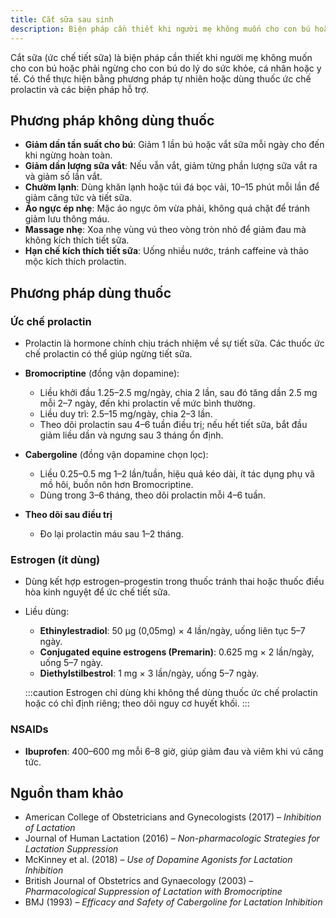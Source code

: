 ```yaml
---
title: Cắt sữa sau sinh
description: Biện pháp cần thiết khi người mẹ không muốn cho con bú hoặc phải ngừng cho con bú do lý do sức khỏe.
---
```


Cắt sữa (ức chế tiết sữa) là biện pháp cần thiết khi người mẹ không muốn cho con bú hoặc phải ngừng cho con bú do lý do sức khỏe, cá nhân hoặc y tế. Có thể thực hiện bằng phương pháp tự nhiên hoặc dùng thuốc ức chế prolactin và các biện pháp hỗ trợ.

## Phương pháp không dùng thuốc

- **Giảm dần tần suất cho bú**: Giảm 1 lần bú hoặc vắt sữa mỗi ngày cho đến khi ngừng hoàn toàn.
- **Giảm dần lượng sữa vắt**: Nếu vẫn vắt, giảm từng phần lượng sữa vắt ra và giảm số lần vắt.
- **Chườm lạnh**: Dùng khăn lạnh hoặc túi đá bọc vải, 10–15 phút mỗi lần để giảm căng tức và tiết sữa.
- **Áo ngực ép nhẹ**: Mặc áo ngực ôm vừa phải, không quá chặt để tránh giảm lưu thông máu.
- **Massage nhẹ**: Xoa nhẹ vùng vú theo vòng tròn nhỏ để giảm đau mà không kích thích tiết sữa.
- **Hạn chế kích thích tiết sữa**: Uống nhiều nước, tránh caffeine và thảo mộc kích thích prolactin.

## Phương pháp dùng thuốc

### Ức chế prolactin

- Prolactin là hormone chính chịu trách nhiệm về sự tiết sữa. Các thuốc ức chế prolactin có thể giúp ngừng tiết sữa.
- **Bromocriptine** (đồng vận dopamine):

  - Liều khởi đầu 1.25–2.5 mg/ngày, chia 2 lần, sau đó tăng dần 2.5 mg mỗi 2–7 ngày, đến khi prolactin về mức bình thường.
  - Liều duy trì: 2.5–15 mg/ngày, chia 2–3 lần.
  - Theo dõi prolactin sau 4–6 tuần điều trị; nếu hết tiết sữa, bắt đầu giảm liều dần và ngưng sau 3 tháng ổn định.

- **Cabergoline** (đồng vận dopamine chọn lọc):

  - Liều 0.25–0.5 mg 1–2 lần/tuần, hiệu quả kéo dài, ít tác dụng phụ vã mồ hôi, buồn nôn hơn Bromocriptine.
  - Dùng trong 3–6 tháng, theo dõi prolactin mỗi 4–6 tuần.

- **Theo dõi sau điều trị**

  - Đo lại prolactin máu sau 1–2 tháng.

### Estrogen (ít dùng)

- Dùng kết hợp estrogen–progestin trong thuốc tránh thai hoặc thuốc điều hòa kinh nguyệt để ức chế tiết sữa.
- Liều dùng:

  - **Ethinylestradiol**: 50 µg (0,05mg) × 4 lần/ngày, uống liên tục 5–7 ngày.
  - **Conjugated equine estrogens (Premarin)**: 0.625 mg × 2 lần/ngày, uống 5–7 ngày.
  - **Diethylstilbestrol**: 1 mg × 3 lần/ngày, uống 5–7 ngày.

  :::caution
  Estrogen chỉ dùng khi không thể dùng thuốc ức chế prolactin hoặc có chỉ định riêng; theo dõi nguy cơ huyết khối.
  :::

### NSAIDs

- **Ibuprofen**: 400–600 mg mỗi 6–8 giờ, giúp giảm đau và viêm khi vú căng tức.

## Nguồn tham khảo

- American College of Obstetricians and Gynecologists (2017) – _Inhibition of Lactation_
- Journal of Human Lactation (2016) – _Non-pharmacologic Strategies for Lactation Suppression_
- McKinney et al. (2018) – _Use of Dopamine Agonists for Lactation Inhibition_
- British Journal of Obstetrics and Gynaecology (2003) – _Pharmacological Suppression of Lactation with Bromocriptine_
- BMJ (1993) – _Efficacy and Safety of Cabergoline for Lactation Inhibition_
